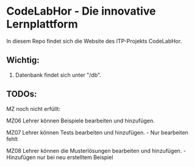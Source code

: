 # CodeLabHor - Die innovative Lernplattform

In diesem Repo findet sich die Website des ITP-Projekts CodeLabHor.

## Wichtig:

1. Datenbank findet sich unter "/db".

## TODOs:

MZ noch nicht erfüllt:

MZ06
Lehrer können Beispiele bearbeiten und hinzufügen. 

MZ07 
Lehrer können Tests bearbeiten und hinzufügen. - Nur bearbeiten fehlt

MZ08 
Lehrer können die Musterlösungen bearbeiten und hinzufügen. - Hinzufügen nur bei neu erstelltem Beispiel
